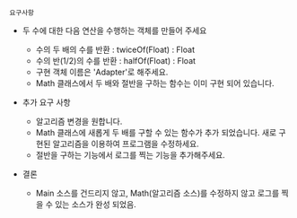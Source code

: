 ```
요구사항
```

* 두 수에 대한 다음 연산을 수행하는 객체를 만들어 주세요
    - 수의 두 배의 수를 반환 : twiceOf(Float)   : Float
    - 수의 반(1/2)의 수를 반환 : halfOf(Float)  : Float
    - 구현 객체 이름은 'Adapter'로 해주세요.
    - Math 클래스에서 두 배와 절반을 구하는 함수는 이미 구현 되어 있습니다.

* 추가 요구 사항
    - 알고리즘 변경을 원합니다.
    - Math 클래스에 새롭게 두 배를 구할 수 있는 함수가 추가 되었습니다.
      새로 구현된 알고리즘을 이용하여 프로그램을 수정하세요.
    - 절반을 구하는 기능에서 로그를 찍는 기능을 추가해주세요.

* 결론
    - Main 소스를 건드리지 않고, Math(알고리즘 소스)를 수정하지 않고
      로그를 찍을 수 있는 소스가 완성 되었음.